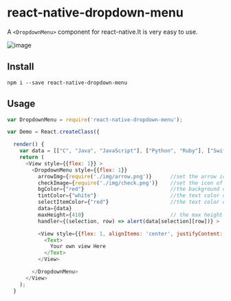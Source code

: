 # react-native-dropdown-menu

A `<DropdownMenu>` component for react-native.It is very easy to use.

 ![image](https://github.com/WheelerLee/react-native-dropdown-menu/blob/master/screenshot.gif?raw=true)

## Install
```shell
npm i --save react-native-dropdown-menu
```

## Usage
```js
var DropdownMenu = require('react-native-dropdown-menu');

var Demo = React.createClass({

  render() {
    var data = [["C", "Java", "JavaScript"], ["Python", "Ruby"], ["Swift", "Objective-C"]];
    return (
      <View style={{flex: 1}} >
        <DropdownMenu style={{flex: 1}}
          arrowImg={require('./img/arrow.png')}      //set the arrow icon, default is a triangle
          checkImage={require('./img/check.png')}    //set the icon of the selected item, default is a check mark
          bgColor={"red"}                            //the background color of the head, default is grey
          tintColor={"white"}                        //the text color of the head, default is white
          selectItemColor={"red"}                    //the text color of the selected item, default is red
          data={data}                                
          maxHeight={410}                            // the max height of the menu
          handler={(selection, row) => alert(data[selection][row])} >

          <View style={{flex: 1, alignItems: 'center', justifyContent: 'center'}} >
            <Text>
              Your own view Here
            </Text>
          </View>

        </DropdownMenu>
      </View>
    );
  }
```

